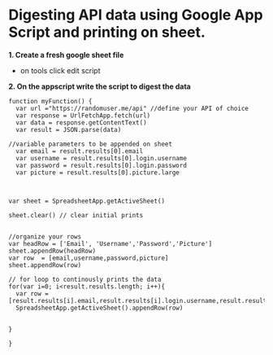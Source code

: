 # Digesting API data using Google App Script and printing on sheet.

 **1. Create a fresh google sheet file**
- on tools click edit script

**2. On the appscript write the script to digest the data**

```
function myFunction() {
  var url ="https://randomuser.me/api" //define your API of choice 
  var response = UrlFetchApp.fetch(url)
  var data = response.getContentText()
  var result = JSON.parse(data)

//variable parameters to be appended on sheet
  var email = result.results[0].email
  var username = result.results[0].login.username
  var password = result.results[0].login.password
  var picture = result.results[0].picture.large



var sheet = SpreadsheetApp.getActiveSheet()

sheet.clear() // clear initial prints


//organize your rows
var headRow = ['Email', 'Username','Password','Picture']
sheet.appendRow(headRow)
var row  = [email,username,password,picture]
sheet.appendRow(row)

// for loop to continously prints the data
for(var i=0; i<result.results.length; i++){
  var row = [result.results[i].email,result.results[i].login.username,result.results[i].login.password,result.results[i].picture.large]
  SpreadsheetApp.getActiveSheet().appendRow(row)


}

}
```